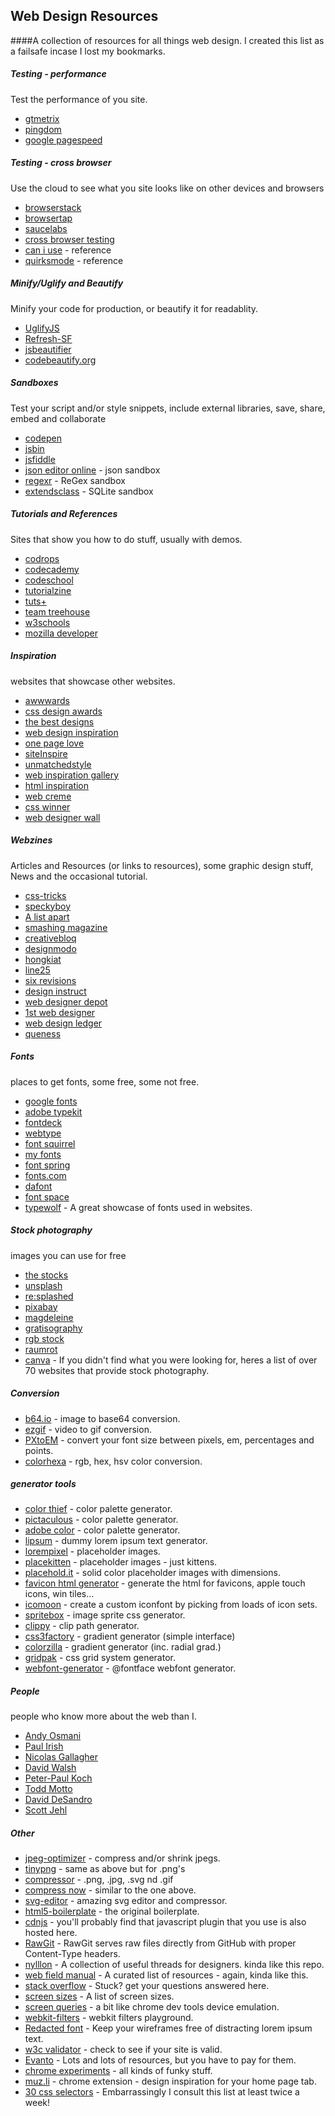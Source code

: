 ## Web Design Resources
####A collection of resources for all things web design. I created this list as a failsafe incase I lost my bookmarks. 

##### Testing - performance

Test the performance of you site.

* [gtmetrix](http://gtmetrix.com/)
* [pingdom](http://tools.pingdom.com/fpt/)
* [google pagespeed](https://developers.google.com/speed/pagespeed/insights/)

##### Testing - cross browser

Use the cloud to see what you site looks like on other devices and browsers

* [browserstack](http://www.browserstack.com/)
* [browsertap](http://browsertap.com/)
* [saucelabs](http://saucelabs.com/)
* [cross browser testing](http://crossbrowsertesting.com/)
* [can i use](http://caniuse.com/) - reference
* [quirksmode](http://www.quirksmode.org/compatibility.html) - reference

##### Minify/Uglify and Beautify

Minify your code for production, or beautify it for readablity.

* [UglifyJS](http://marijnhaverbeke.nl//uglifyjs)
* [Refresh-SF](http://refresh-sf.com/)
* [jsbeautifier](http://jsbeautifier.org/)
* [codebeautify.org](http://codebeautify.org/)

##### Sandboxes

Test your script and/or style snippets, include external libraries, save, share, embed and collaborate

* [codepen](http://codepen.io/)
* [jsbin](http://jsbin.com/)
* [jsfiddle](http://jsfiddle.net/)
* [json editor online](http://www.jsoneditoronline.org/) - json sandbox
* [regexr](http://www.regexr.com/) - ReGex sandbox
* [extendsclass](https://extendsclass.com/sqlite-browser.html) - SQLite sandbox
 
##### Tutorials and References

Sites that show you how to do stuff, usually with demos.

* [codrops](http://tympanus.net/codrops/)
* [codecademy](http://www.codecademy.com/)
* [codeschool](https://www.codeschool.com/)
* [tutorialzine](http://tutorialzine.com/)
* [tuts+](http://webdesign.tutsplus.com/)
* [team treehouse](https://teamtreehouse.com/)
* [w3schools](http://www.w3schools.com/)
* [mozilla developer](https://developer.mozilla.org/en-US/docs/Web)

##### Inspiration

websites that showcase other websites.

* [awwwards](http://www.awwwards.com/)
* [css design awards](http://cssdesignawards.com/)
* [the best designs](https://www.thebestdesigns.com/)
* [web design inspiration](http://www.webdesign-inspiration.com/)
* [one page love](https://onepagelove.com/)
* [siteInspire](http://www.siteinspire.com/)
* [unmatchedstyle](http://unmatchedstyle.com/gallery)
* [web inspiration gallery](http://webinspiration.gallery/design/)
* [html inspiration](http://htmlinspiration.com/)
* [web creme](http://www.webcreme.com/)
* [css winner](http://www.csswinner.com/)
* [web designer wall](http://webdesignerwall.com/)

##### Webzines

Articles and Resources (or links to resources), some graphic design stuff, News and the occasional tutorial.

* [css-tricks](https://css-tricks.com/)
* [speckyboy](http://speckyboy.com/)
* [A list apart](http://alistapart.com/)
* [smashing magazine](http://www.smashingmagazine.com/)
* [creativebloq](http://www.creativebloq.com/tag/Web-design)
* [designmodo](http://designmodo.com/)
* [hongkiat](http://www.hongkiat.com/blog/design-dev/)
* [line25](http://line25.com/)
* [six revisions](http://sixrevisions.com/)
* [design instruct](http://designinstruct.com/)
* [web designer depot](http://www.webdesignerdepot.com/)
* [1st web designer](http://www.1stwebdesigner.com/blog/)
* [web design ledger](http://webdesignledger.com/)
* [queness](http://www.queness.com/)


##### Fonts

places to get fonts, some free, some not free.

* [google fonts](http://www.google.com/fonts)
* [adobe typekit](https://typekit.com/)
* [fontdeck](http://fontdeck.com/)
* [webtype](http://www.webtype.com/)
* [font squirrel](http://www.fontsquirrel.com/)
* [my fonts](https://www.myfonts.com/)
* [font spring](http://www.fontspring.com/)
* [fonts.com](http://www.fonts.com/)
* [dafont](http://www.dafont.com/top.php?l[]=10&l[]=1)
* [font space](http://www.fontspace.com/popular/fonts)
* [typewolf](http://www.typewolf.com/) - A great showcase of fonts used in websites.

##### Stock photography

images you can use for free

* [the stocks](http://thestocks.im/)
* [unsplash](https://unsplash.com/)
* [re:splashed](http://www.resplashed.com/)
* [pixabay](http://pixabay.com/)
* [magdeleine](http://magdeleine.co/browse/)
* [gratisography](http://www.gratisography.com/)
* [rgb stock](http://www.rgbstock.com/)
* [raumrot](http://raumrot.com/)
* [canva](https://designschool.canva.com/blog/free-stock-photos/) - If you didn't find what you were looking for, heres a list of over 70 websites that provide stock photography.

##### Conversion

* [b64.io](http://b64.io/) - image to base64 conversion.
* [ezgif](http://ezgif.com/video-to-gif) - video to gif conversion.
* [PXtoEM](http://pxtoem.com/) - convert your font size between pixels, em, percentages and points.
* [colorhexa](http://www.colorhexa.com/) - rgb, hex, hsv color conversion.

##### generator tools

* [color thief](http://lokeshdhakar.com/projects/color-thief/) - color palette generator.
* [pictaculous](http://www.pictaculous.com/) - color palette generator.
* [adobe color](https://color.adobe.com/create/color-wheel/) - color palette generator.
* [lipsum](http://www.lipsum.com/) - dummy lorem ipsum text generator.
* [lorempixel](http://lorempixel.com/) - placeholder images.
* [placekitten](https://placekitten.com/) - placeholder images - just kittens.
* [placehold.it](http://placehold.it/) - solid color placeholder images with dimensions. 
* [favicon html generator](http://realfavicongenerator.net/) - generate the html for favicons, apple touch icons, win tiles...
* [icomoon](https://icomoon.io/) - create a custom iconfont by picking from loads of icon sets.
* [spritebox](http://www.spritebox.net/) - image sprite css generator.
* [clippy](http://bennettfeely.com/clippy/) - clip path generator.
* [css3factory](http://www.css3factory.com/linear-gradients/) - gradient generator (simple interface)
* [colorzilla](http://www.colorzilla.com/gradient-editor/) - gradient generator (inc. radial grad.)
* [gridpak](http://gridpak.com/) - css grid system generator.
* [webfont-generator](http://www.fontsquirrel.com/tools/webfont-generator) - @fontface webfont generator.

##### People

people who know more about the web than I.

* [Andy Osmani](http://addyosmani.com/blog/)
* [Paul Irish](http://www.paulirish.com/)
* [Nicolas Gallagher](http://nicolasgallagher.com/)
* [David Walsh](http://davidwalsh.name/)
* [Peter-Paul Koch](https://twitter.com/ppk)
* [Todd Motto](http://toddmotto.com/)
* [David DeSandro](http://desandro.com/)
* [Scott Jehl](http://scottjehl.com/)

##### Other

* [jpeg-optimizer](http://jpeg-optimizer.com/) - compress and/or shrink jpegs.
* [tinypng](https://tinypng.com/) - same as above but for .png's
* [compressor](https://compressor.io/) - .png, .jpg, .svg nd .gif
* [compress now](http://compressnow.com/) - similar to the one above.
* [svg-editor](http://petercollingridge.appspot.com/svg-editor) - amazing svg editor and compressor.
* [html5-boilerplate](https://github.com/h5bp/html5-boilerplate) - the original boilerplate.
* [cdnjs](https://cdnjs.com/) - you'll probably find that javascript plugin that you use is also hosted here.
* [RawGit](https://rawgit.com/) - RawGit serves raw files directly from GitHub with proper Content-Type headers.
* [nylllon](http://nylllon.com/) - A collection of useful threads for designers. kinda like this repo.
* [web field manual](http://webfieldmanual.com/) - A curated list of resources - again, kinda like this.
* [stack overflow](http://stackoverflow.com/) - Stuck? get your questions answered here.
* [screen sizes](http://screensiz.es/phone) - A list of screen sizes.
* [screen queries](http://beta.screenqueri.es/) - a bit like chrome dev tools device emulation.
* [webkit-filters](http://html5-demos.appspot.com/static/css/filters/index.html) - webkit filters playground.
* [Redacted font](https://github.com/christiannaths/Redacted-Font) - Keep your wireframes free of distracting lorem ipsum text.
* [w3c validator](http://validator.w3.org/) - check to see if your site is valid.
* [Evanto](http://market.envato.com/) - Lots and lots of resources, but you have to pay for them.
* [chrome experiments](https://www.chromeexperiments.com/) - all kinds of funky stuff.
* [muz.li](http://muz.li/) - chrome extension - design inspiration for your home page tab.
* [30 css selectors](http://code.tutsplus.com/tutorials/the-30-css-selectors-you-must-memorize--net-16048) - Embarrassingly I consult this list at least twice a week!


